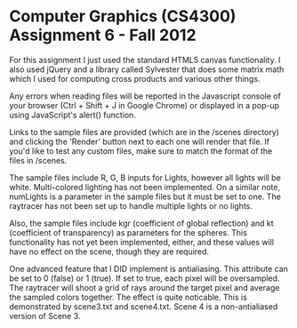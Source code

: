 # Computer Graphics (CS4300) Assignment 6 - Fall 2012

For this assignment I just used the standard HTML5 canvas functionality. I also used jQuery and a library called Sylvester that does some matrix math which I used for computing cross products and various other things.

Any errors when reading files will be reported in the Javascript console of your browser (Ctrl + Shift + J in Google Chrome) or displayed in a pop-up using JavaScript's alert() function.

Links to the sample files are provided (which are in the /scenes directory) and clicking the 'Render' button next to each one will render that file. If you'd like to test any custom files, make sure to match the format of the files in /scenes.

The sample files include R, G, B inputs for Lights, however all lights will be white. Multi-colored lighting has not been implemented. On a similar note, numLights is a parameter in the sample files but it must be set to one. The raytracer has not been set up to handle multiple lights or no lights.

Also, the sample files include kgr (coefficient of global reflection) and kt (coefficient of transparency) as parameters for the spheres. This functionality has not yet been implemented, either, and these values will have no effect on the scene, though they are required.

One advanced feature that I DID implement is antialiasing. This attribute can be set to 0 (false) or 1 (true). If set to true, each pixel will be oversampled. The raytracer will shoot a grid of rays around the target pixel and average the sampled colors together. The effect is quite noticable. This is demonstrated by scene3.txt and scene4.txt. Scene 4 is a non-antialiased version of Scene 3.